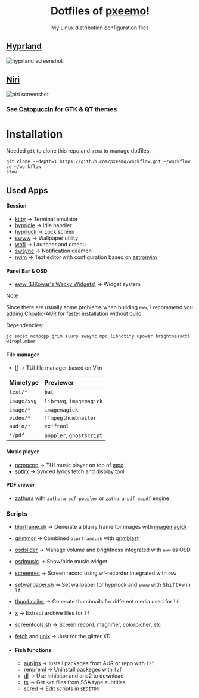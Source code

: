 <h1 align="center">Dotfiles of <a href="https://github.com/pxeemo">pxeemo</a>!</h1>
<p align="center">My Linux distribution configuration files</p>

## [Hyprland](https://hyprland.org/)

![hyprland screenshot](./screenshots/hyprland.avif)

## [Niri](https://github.com/YaLTeR/niri)

![niri screenshot](./screenshots/niri.avif)

### See [Catppuccin](https://catppuccin-website.vercel.app/) for GTK & QT themes

# Installation

Needed `git` to clone this repo and `stow` to manage dotfiles:

```shell
git clone --depth=1 https://github.com/pxeemo/workflow.git ~/workflow
cd ~/workflow
stow .
```

## Used Apps

#### Session

- [kitty](https://github.com/kovidgoyal/kitty) &#8594; Terminal emulator
- [hypridle](https://github.com/hyprwm/hypridle) &#8594; Idle handler
- [hyprlock](https://github.com/hyprwm/hyprlock) &#8594; Lock screen
- [swww](https://github.com/LGFae/swww) &#8594; Wallpaper utility
- [wofi](https://hg.sr.ht/~scoopta/wofi) &#8594; Launcher and dmenu
- [swaync](https://github.com/ErikReider/SwayNotificationCenter) &#8594; Notification daemon
- [nvim](https://neovim.io/) &#8594; Text editor with configuration based on [astronvim](https://astronvim.com/)

#### Panel Bar & OSD

- [eww (ElKowar's Wacky Widgets)](https://elkowar.github.io/eww/) &#8594; Widget system

> [!NOTE]
> Since there are usually some problems when building `eww`, I recommend you adding [Choatic-AUR](https://aur.chaotic.cx/) for faster installation without build.

Dependencies:

```
jq socat ncmpcpp grim slurp swaync mpc libnotify upower brightnessctl wireplumber
```

#### File manager

- [lf](https://github.com/gokcehan/lf) &#8594; TUI file manager based on Vim

| Mimetype    | Previewer                |
| :---------- | :----------------------- |
| `text/*`    | `bat`                    |
| `image/svg` | `librsvg`, `imagemagick` |
| `image/*`   | `imagemagick`            |
| `video/*`   | `ffmpegthumbnailer`      |
| `audio/*`   | `exiftool`               |
| `*/pdf`     | `poppler`, `ghostscript` |

#### Music player

- [ncmpcpp](https://github.com/ncmpcpp/ncmpcpp) &#8594; TUI music player on top of [mpd](https://github.com/MusicPlayerDaemon/MPD)
- [sptlrx](https://github.com/raitonoberu/sptlrx) &#8594; Synced lyrics fetch and display tool

#### PDF viewer

- [zathura](https://github.com/pwmt/zathura) with `zathura-pdf-poppler` or `zathura-pdf-mupdf` engine

### Scripts

- [blurframe.sh](.local/bin/blurframe.sh) &#8594; Generate a blurry frame for images with [imagemagick](https://imagemagick.org/i)
- [grimmor](.local/bin/grimmor) &#8594; Combined `blurframe.sh` with [grimblast](https://github.com/hyprwm/contrib/blob/main/grimblast/grimblast)
- [osdslider](.local/bin/osdslider) &#8594; Manage volume and brightness integrated with `eww` as OSD
- [osdmusic](.local/bin/osdmusic) &#8594; Show/hide music widget
- [screenrec](.local/bin/screenrec) &#8594; Screen record using wf-recorder integrated with `eww`
- [setwallpaper.sh](.local/bin/setwallpaper.sh) &#8594; Set wallpaper for hyprlock and `swww` with <kbd>Shift+w</kbd> in `lf`
- [thumbnailer](.local/bin/thumbnailer) &#8594; Generate thumbnails for different media used for `lf`
- [x](.local/bin/x) &#8594; Extract archive files for `lf`
- [screentools.sh](.local/bin/screentools.sh) &#8594; Screen record, magnifier, colorpicher, etc
- [fetch](.local/bin/fetch) and [unix](.local/bin/unix) &#8594; Just for the glitter XD

- #### Fish functions
  - [aur](.config/fish/functions/aur.fish)/[ins](.config/fish/functions/ins.fish) &#8594; Install packages from AUR or repo with `fzf`
  - [rem](.config/fish/functions/rem.fish)/[reml](.config/fish/functions/reml.fish) &#8594; Uninstall packeges with `fzf`
  - [dl](.config/fish/functions/dl.fish) &#8594; Use inhibitor and aria2 to download
  - [ts](.config/fish/functions/ts.fish) &#8594; Get `srt` files from SSA type subtitles
  - [scred](.config/fish/functions/scred.fish) &#8594; Edit scripts in `$EDITOR`
